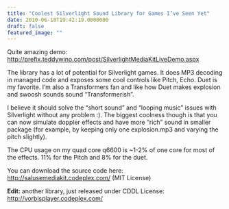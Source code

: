 ```yaml
---
title: "Coolest Silverlight Sound Library for Games I’ve Seen Yet"
date: 2010-06-10T19:42:19.0000000
draft: false
featured_image: ""
---
```


<p>Quite amazing demo: <a title="http://prefix.teddywino.com/post/SilverlightMediaKitLiveDemo.aspx" href="http://prefix.teddywino.com/post/SilverlightMediaKitLiveDemo.aspx">http://prefix.teddywino.com/post/SilverlightMediaKitLiveDemo.aspx</a>&#160;</p>  <p>The library has a lot of potential for Silverlight games. It does MP3 decoding in managed code and exposes some cool controls like Pitch, Echo. Duet is my favorite. I’m also a Transformers fan and like how Duet makes explosion and swoosh sounds sound “Transformerish”.</p>  <p>I believe it should solve the “short sound” and “looping music” issues with Silverlight without any problem :). The biggest coolness though is that you can now simulate doppler effects and have more “rich” sound in smaller package (for example, by keeping only one explosion.mp3 and varying the pitch slightly).</p>  <p>The CPU usage on my quad core q6600 is ~1-2% of one core for most of the effects. 11% for the Pitch and 8% for the duet.</p>  <p>You can download the source code here: <a title="http://salusemediakit.codeplex.com/" href="http://salusemediakit.codeplex.com/">http://salusemediakit.codeplex.com/</a> (MIT License)</p>  <p><strong>Edit: </strong>another library, just released under CDDL License: <a title="http://vorbisplayer.codeplex.com/" href="http://vorbisplayer.codeplex.com/">http://vorbisplayer.codeplex.com/</a></p>